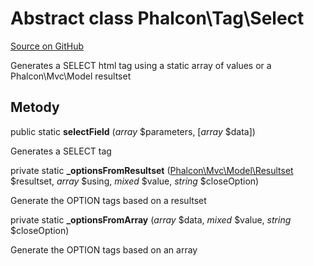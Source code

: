 # Abstract class **Phalcon\\Tag\\Select**

<a href="https://github.com/phalcon/cphalcon/blob/master/phalcon/tag/select.zep" class="btn btn-default btn-sm">Source on GitHub</a>

Generates a SELECT html tag using a static array of values or a Phalcon\\Mvc\\Model resultset

## Metody

public static **selectField** (*array* $parameters, [*array* $data])

Generates a SELECT tag

private static **_optionsFromResultset** ([Phalcon\Mvc\Model\Resultset](/en/3.2/api/Phalcon_Mvc_Model_Resultset) $resultset, *array* $using, *mixed* $value, *string* $closeOption)

Generate the OPTION tags based on a resultset

private static **_optionsFromArray** (*array* $data, *mixed* $value, *string* $closeOption)

Generate the OPTION tags based on an array